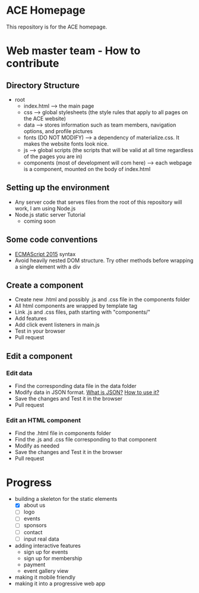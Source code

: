 # ACE Homepage
This repository is for the ACE homepage.

# Web master team - How to contribute
## Directory Structure
- root
  - index.html --> the main page
  - css --> global stylesheets (the style rules that apply to all pages on the ACE website)
  - data --> stores information such as team members, navigation options, and profile pictures
  - fonts (DO NOT MODIFY) --> a dependency of materialize.css. It makes the website fonts look nice.
  - js --> global scripts (the scripts that will be valid at all time regardless of the pages you are in)
  - components (most of development will com here) --> each webpage is a component, mounted on the body of index.html

## Setting up the environment
- Any server code that serves files from the root of this repository will work, I am using Node.js
- Node.js static server Tutorial
  - coming soon

## Some code conventions
- [ECMAScript 2015](https://babeljs.io/docs/learn-es2015/) syntax
- Avoid heavily nested DOM structure. Try other methods before wrapping a single element with a div

## Create a component
- Create new .html and possibly .js and .css file in the components folder
- All html components are wrapped by template tag
- Link .js and .css files, path starting with "components/"
- Add features
- Add click event listeners in main.js
- Test in your browser
- Pull request

## Edit a component

### Edit data
- Find the corresponding data file in the data folder
- Modify data in JSON format. [What is JSON?](www.json.org)   [How to use it?](http://www.w3schools.com/json/)
- Save the changes and Test it in the browser
- Pull request

### Edit an HTML component
- Find the .html file in components folder
- Find the .js and .css file corresponding to that component
- Modify as needed
- Save the changes and Test it in the browser
- Pull request

# Progress
- building a skeleton for the static elements
  - [x] about us
  - [ ] logo
  - [ ] events
  - [ ] sponsors
  - [ ] contact
  - [ ] input real data
- adding interactive features
  - sign up for events
  - sign up for membership
  - payment
  - event gallery view
- making it mobile friendly
- making it into a progressive web app
